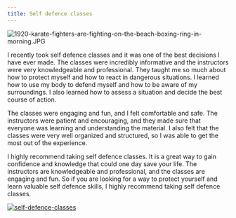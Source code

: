 ```yaml
---
title: Self defence classes
---
```


![1920-karate-fighters-are-fighting-on-the-beach-boxing-ring-in-morning.JPG](/1920-karate-fighters-are-fighting-on-the-beach-boxing-ring-in-morning.jpg)

I recently took self defence classes and it was one of the best decisions I have ever made. The classes were incredibly informative and the instructors were very knowledgeable and professional. They taught me so much about how to protect myself and how to react in dangerous situations. I learned how to use my body to defend myself and how to be aware of my surroundings. I also learned how to assess a situation and decide the best course of action.

The classes were engaging and fun, and I felt comfortable and safe. The instructors were patient and encouraging, and they made sure that everyone was learning and understanding the material. I also felt that the classes were very well organized and structured, so I was able to get the most out of the experience.

I highly recommend taking self defence classes. It is a great way to gain confidence and knowledge that could one day save your life. The instructors are knowledgeable and professional, and the classes are engaging and fun. So if you are looking for a way to protect yourself and learn valuable self defence skills, I highly recommend taking self defence classes.

[![self-defence-classes](<https://dabuttonfactory.com/button.png?t=CHECK+SERVICE&f=Noto+Sans-Bold&ts=26&tc=fff&hp=45&vp=20&c=11&bgt=unicolored&bgc=4bd42f>)](<https://www.bark.com/?a_aid=5d2d0e83cdc3>)